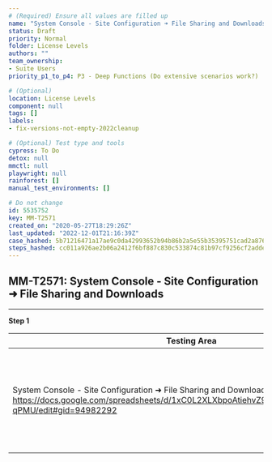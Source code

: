 ```yaml
---
# (Required) Ensure all values are filled up
name: "System Console - Site Configuration ➜ File Sharing and Downloads"
status: Draft
priority: Normal
folder: License Levels
authors: ""
team_ownership: 
- Suite Users
priority_p1_to_p4: P3 - Deep Functions (Do extensive scenarios work?)

# (Optional)
location: License Levels
component: null
tags: []
labels: 
- fix-versions-not-empty-2022cleanup

# (Optional) Test type and tools
cypress: To Do
detox: null
mmctl: null
playwright: null
rainforest: []
manual_test_environments: []

# Do not change
id: 5535752
key: MM-T2571
created_on: "2020-05-27T18:29:26Z"
last_updated: "2022-12-01T21:16:39Z"
case_hashed: 5b71216471a17ae9c0da42993652b94b86b2a5e55b35395751cad2a8766b89b8da262fb31e842e6e057ce54209f1c59d
steps_hashed: cc011a926ae2b06a2412f6bf887c830c533874c81b97cf9256cf2adde7d62e5469a63b863d08f1e0175a7cc2b8d2257f
---
```


<!-- (Auto-generated) Based on frontmatter's "key" and "name" -->

## MM-T2571: System Console - Site Configuration ➜ File Sharing and Downloads

---

**Step 1**

| Testing Area                                                                                                                                                             | E20                                                                                 | E10                                                                                     | TE                                                                                      | KNOWN ISSUES                                                                                                                                                    |
| ------------------------------------------------------------------------------------------------------------------------------------------------------------------------ | ----------------------------------------------------------------------------------- | --------------------------------------------------------------------------------------- | --------------------------------------------------------------------------------------- | --------------------------------------------------------------------------------------------------------------------------------------------------------------- |
| System Console - Site Configuration ➜ File Sharing and Downloads <https://docs.google.com/spreadsheets/d/1xC0L2XLXbpoAtiehvZ9gJW3Kr1HVPZwL0nTx72-qPMU/edit#gid=94982292> | Allow File Uploads on Mobile and Allow File Downloads on Mobile options are visible | Allow File Uploads on Mobile and Allow File Downloads on Mobile options are not visible | Allow File Uploads on Mobile and Allow File Downloads on Mobile options are not visible | [System Console: Allow Mobile upload/download files options should be hidden on a non E-20 server — MM-16073](https://mattermost.atlassian.net/browse/MM-16073) |
